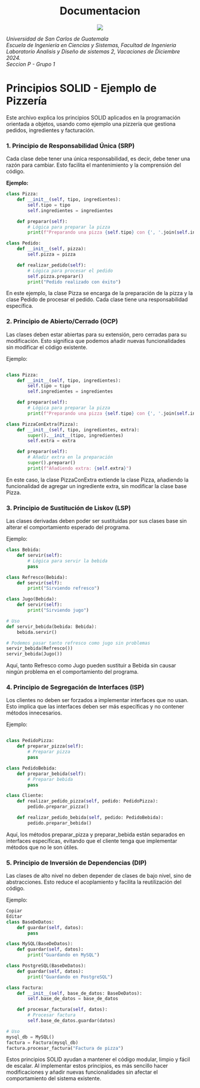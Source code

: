 
<h1 align="center"> Documentacion</h1>

<p align="center">
   <img src="https://img.shields.io/badge/STATUS-EN%20DESAROLLO-green">
   </p>

*Universidad de San Carlos de Guatemala*  
*Escuela de Ingeniería en Ciencias y Sistemas, Facultad de Ingenieria*  
*Laboratorio Analisis y Diseño de sistemas 2, Vacaciones de Diciembre 2024.*  
*Seccion P - Grupo 1*  


# Principios SOLID - Ejemplo de Pizzería

Este archivo explica los principios SOLID aplicados en la programación orientada a objetos, usando como ejemplo una pizzería que gestiona pedidos, ingredientes y facturación.

### 1. Principio de Responsabilidad Única (SRP)

Cada clase debe tener una única responsabilidad, es decir, debe tener una razón para cambiar. Esto facilita el mantenimiento y la comprensión del código.

**Ejemplo:**

```python
class Pizza:
    def __init__(self, tipo, ingredientes):
        self.tipo = tipo
        self.ingredientes = ingredientes

    def preparar(self):
        # Lógica para preparar la pizza
        print(f"Preparando una pizza {self.tipo} con {', '.join(self.ingredientes)}")

class Pedido:
    def __init__(self, pizza):
        self.pizza = pizza

    def realizar_pedido(self):
        # Lógica para procesar el pedido
        self.pizza.preparar()
        print("Pedido realizado con éxito")
```

En este ejemplo, la clase Pizza se encarga de la preparación de la pizza y la clase Pedido de procesar el pedido. Cada clase tiene una responsabilidad específica.

### 2. Principio de Abierto/Cerrado (OCP)
Las clases deben estar abiertas para su extensión, pero cerradas para su modificación. Esto significa que podemos añadir nuevas funcionalidades sin modificar el código existente.

Ejemplo:

```python

class Pizza:
    def __init__(self, tipo, ingredientes):
        self.tipo = tipo
        self.ingredientes = ingredientes

    def preparar(self):
        # Lógica para preparar la pizza
        print(f"Preparando una pizza {self.tipo} con {', '.join(self.ingredientes)}")

class PizzaConExtra(Pizza):
    def __init__(self, tipo, ingredientes, extra):
        super().__init__(tipo, ingredientes)
        self.extra = extra

    def preparar(self):
        # Añadir extra en la preparación
        super().preparar()
        print(f"Añadiendo extra: {self.extra}")
```

En este caso, la clase PizzaConExtra extiende la clase Pizza, añadiendo la funcionalidad de agregar un ingrediente extra, sin modificar la clase base Pizza.

### 3. Principio de Sustitución de Liskov (LSP)
Las clases derivadas deben poder ser sustituidas por sus clases base sin alterar el comportamiento esperado del programa.

Ejemplo:

```python
class Bebida:
    def servir(self):
        # Lógica para servir la bebida
        pass

class Refresco(Bebida):
    def servir(self):
        print("Sirviendo refresco")

class Jugo(Bebida):
    def servir(self):
        print("Sirviendo jugo")

# Uso
def servir_bebida(bebida: Bebida):
    bebida.servir()

# Podemos pasar tanto refresco como jugo sin problemas
servir_bebida(Refresco())
servir_bebida(Jugo())
```

Aquí, tanto Refresco como Jugo pueden sustituir a Bebida sin causar ningún problema en el comportamiento del programa.

### 4. Principio de Segregación de Interfaces (ISP)
Los clientes no deben ser forzados a implementar interfaces que no usan. Esto implica que las interfaces deben ser más específicas y no contener métodos innecesarios.

Ejemplo:

```python

class PedidoPizza:
    def preparar_pizza(self):
        # Preparar pizza
        pass

class PedidoBebida:
    def preparar_bebida(self):
        # Preparar bebida
        pass

class Cliente:
    def realizar_pedido_pizza(self, pedido: PedidoPizza):
        pedido.preparar_pizza()

    def realizar_pedido_bebida(self, pedido: PedidoBebida):
        pedido.preparar_bebida()
```
Aquí, los métodos preparar_pizza y preparar_bebida están separados en interfaces específicas, evitando que el cliente tenga que implementar métodos que no le son útiles.

### 5. Principio de Inversión de Dependencias (DIP)
Las clases de alto nivel no deben depender de clases de bajo nivel, sino de abstracciones. Esto reduce el acoplamiento y facilita la reutilización del código.

Ejemplo:

```python
Copiar
Editar
class BaseDeDatos:
    def guardar(self, datos):
        pass

class MySQL(BaseDeDatos):
    def guardar(self, datos):
        print("Guardando en MySQL")

class PostgreSQL(BaseDeDatos):
    def guardar(self, datos):
        print("Guardando en PostgreSQL")

class Factura:
    def __init__(self, base_de_datos: BaseDeDatos):
        self.base_de_datos = base_de_datos

    def procesar_factura(self, datos):
        # Procesar factura
        self.base_de_datos.guardar(datos)

# Uso
mysql_db = MySQL()
factura = Factura(mysql_db)
factura.procesar_factura("Factura de pizza")
```


Estos principios SOLID ayudan a mantener el código modular, limpio y fácil de escalar. Al implementar estos principios, es más sencillo hacer modificaciones y añadir nuevas funcionalidades sin afectar el comportamiento del sistema existente.
